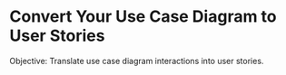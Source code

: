 # Convert Your Use Case Diagram to User Stories

Objective: Translate use case diagram interactions into user stories.